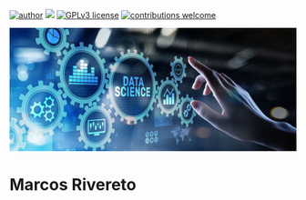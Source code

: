 [![author](https://img.shields.io/badge/author-mrivereto-red.svg)](https://www.linkedin.com/in/marcosrivereto) [![](https://img.shields.io/badge/python-3.7+-blue.svg)](https://www.python.org/downloads/release/python-365/) [![GPLv3 license](https://img.shields.io/badge/License-GPLv3-blue.svg)](http://perso.crans.org/besson/LICENSE.html) [![contributions welcome](https://img.shields.io/badge/contributions-welcome-brightgreen.svg?style=flat)](https://github.com/mrivereto/Data-Science-Portfolio/issues)

<p align="center">
  <img src="ds.jpeg" >
</p>

# Marcos Rivereto
